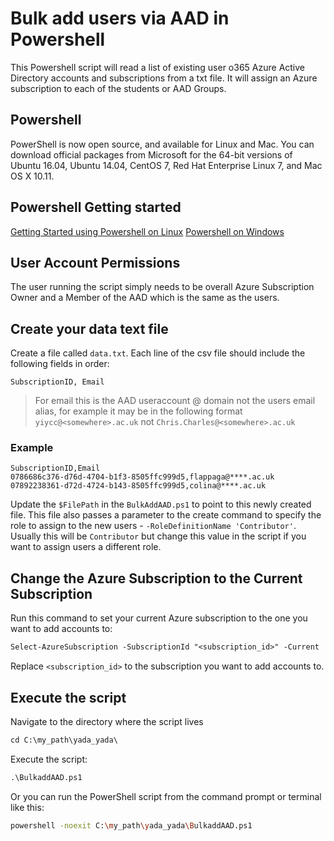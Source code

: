 # Bulk add users via AAD in Powershell

This Powershell script will read a list of existing user o365 Azure Active Directory accounts and subscriptions from a txt file. It will assign an Azure subscription to each of the students or AAD Groups.

## Powershell

PowerShell is now open source, and available for Linux and Mac. You can download official packages from Microsoft for the 64-bit versions of Ubuntu 16.04, Ubuntu 14.04, CentOS 7, Red Hat Enterprise Linux 7, and Mac OS X 10.11.

## Powershell Getting started

[Getting Started using Powershell on Linux](https://docs.microsoft.com/powershell/scripting/install/installing-powershell-core-on-linux?WT.mc_id=academiccontent-github-cxa)
[Powershell on Windows](https://docs.microsoft.com/powershell/scripting/install/installing-powershell-core-on-windows?WT.mc_id=academiccontent-github-cxa)

## User Account Permissions

The user running the script simply needs to be overall Azure Subscription Owner and a Member of the AAD which is the same as the users.

## Create your data text file

Create a file called `data.txt`. Each line of the csv file should include the following fields in order:

```output
SubscriptionID, Email
```

> For email this is the AAD useraccount @ domain not the users email alias, for example it may be in the following format `yiycc@<somewhere>.ac.uk` not `Chris.Charles@<somewhere>.ac.uk`

### Example

```output
SubscriptionID,Email
0786686c376-d76d-4704-b1f3-8505ffc999d5,flappaga@****.ac.uk
07892238361-d72d-4724-b143-8505ffc999d5,colina@****.ac.uk
```

Update the `$FilePath` in the `BulkAddAAD.ps1` to point to this newly created file. This file also passes a parameter to the create command to specify the role to assign to the new users - `-RoleDefinitionName 'Contributor'`. Usually this will be `Contributor` but change this value in the script if you want to assign users a different role.

## Change the Azure Subscription to the Current Subscription

Run this command to set your current Azure subscription to the one you want to add accounts to:

```ps
Select-AzureSubscription -SubscriptionId "<subscription_id>" -Current
```

Replace `<subscription_id>` to the subscription you want to add accounts to.

## Execute the script

Navigate to the directory where the script lives

```ps
cd C:\my_path\yada_yada\
```

Execute the script:

```ps
.\BulkaddAAD.ps1
```

Or you can run the PowerShell script from the command prompt or terminal like this:

```sh
powershell -noexit C:\my_path\yada_yada\BulkaddAAD.ps1
```

